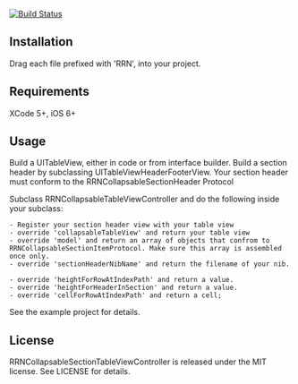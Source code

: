 [![Build Status](https://travis-ci.org/rob-nash/RRNCollapsableSectionTableView.svg?branch=master)](https://travis-ci.org/rob-nash/RRNCollapsableSectionTableView)

## Installation

Drag each file prefixed with 'RRN', into your project.

## Requirements

XCode 5+, iOS 6+

## Usage

Build a UITableView, either in code or from interface builder.
Build a section header by subclassing UITableViewHeaderFooterView. Your section header must conform to the RRNCollapsableSectionHeader Protocol

Subclass RRNCollapsableTableViewController and do the following inside your subclass:

	- Register your section header view with your table view
	- override 'collapsableTableView' and return your table view
	- override 'model' and return an array of objects that confrom to RRNCollapsableSectionItemProtocol. Make sure this array is assembled once only.
	- override 'sectionHeaderNibName' and return the filename of your nib.
	
	- override 'heightForRowAtIndexPath' and return a value.
	- override 'heightForHeaderInSection' and return a value.
	- override 'cellForRowAtIndexPath' and return a cell;

See the example project for details.

## License

RRNCollapsableSectionTableViewController is released under the MIT license. See LICENSE for details.